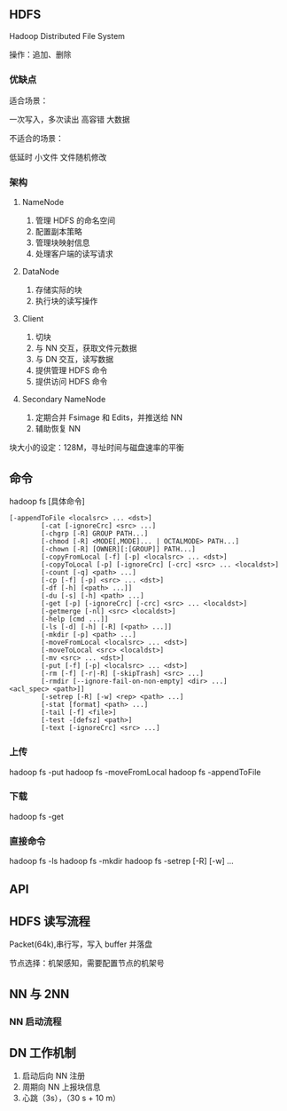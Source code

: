 ## HDFS

Hadoop Distributed File System

操作：追加、删除

### 优缺点

适合场景：

一次写入，多次读出
高容错
大数据

不适合的场景：

低延时
小文件
文件随机修改

### 架构

1. NameNode
   1. 管理 HDFS 的命名空间
   2. 配置副本策略
   3. 管理块映射信息
   4. 处理客户端的读写请求

2. DataNode
   1. 存储实际的块
   2. 执行块的读写操作

3. Client
   1. 切块
   2. 与 NN 交互，获取文件元数据
   3. 与 DN 交互，读写数据
   4. 提供管理 HDFS 命令
   5. 提供访问 HDFS 命令

4. Secondary NameNode
   1. 定期合并 Fsimage 和 Edits，并推送给 NN
   2. 辅助恢复 NN


块大小的设定：128M，寻址时间与磁盘速率的平衡

## 命令

hadoop fs [具体命令]

```shell
[-appendToFile <localsrc> ... <dst>]
        [-cat [-ignoreCrc] <src> ...]
        [-chgrp [-R] GROUP PATH...]
        [-chmod [-R] <MODE[,MODE]... | OCTALMODE> PATH...]
        [-chown [-R] [OWNER][:[GROUP]] PATH...]
        [-copyFromLocal [-f] [-p] <localsrc> ... <dst>]
        [-copyToLocal [-p] [-ignoreCrc] [-crc] <src> ... <localdst>]
        [-count [-q] <path> ...]
        [-cp [-f] [-p] <src> ... <dst>]
        [-df [-h] [<path> ...]]
        [-du [-s] [-h] <path> ...]
        [-get [-p] [-ignoreCrc] [-crc] <src> ... <localdst>]
        [-getmerge [-nl] <src> <localdst>]
        [-help [cmd ...]]
        [-ls [-d] [-h] [-R] [<path> ...]]
        [-mkdir [-p] <path> ...]
        [-moveFromLocal <localsrc> ... <dst>]
        [-moveToLocal <src> <localdst>]
        [-mv <src> ... <dst>]
        [-put [-f] [-p] <localsrc> ... <dst>]
        [-rm [-f] [-r|-R] [-skipTrash] <src> ...]
        [-rmdir [--ignore-fail-on-non-empty] <dir> ...]
<acl_spec> <path>]]
        [-setrep [-R] [-w] <rep> <path> ...]
        [-stat [format] <path> ...]
        [-tail [-f] <file>]
        [-test -[defsz] <path>]
        [-text [-ignoreCrc] <src> ...]
```

### 上传

hadoop fs -put
hadoop fs -moveFromLocal
hadoop fs -appendToFile

### 下载

hadoop fs -get

### 直接命令

hadoop fs -ls
hadoop fs -mkdir
hadoop fs -setrep [-R] [-w] <rep> <path>
...

## API

## HDFS 读写流程

Packet(64k),串行写，写入 buffer 并落盘

节点选择：机架感知，需要配置节点的机架号

## NN 与 2NN

### NN 启动流程

## DN 工作机制

1. 启动后向 NN 注册
2. 周期向 NN 上报块信息
3. 心跳（3s），（30 s + 10 m）